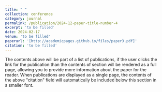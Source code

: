 ```yaml
---
title: " "
collection: conference
category: journal
permalink: /publication/2024-12-paper-title-number-4
excerpt: 'to be filled'
date: 2024-02-17
venue: 'to be filled'
paperurl: '[http://academicpages.github.io/files/paper3.pdf]'
citation: 'to be filled'
---
```


The contents above will be part of a list of publications, if the user clicks the link for the publication than the contents of section will be rendered as a full page, allowing you to provide more information about the paper for the reader. When publications are displayed as a single page, the contents of the above "citation" field will automatically be included below this section in a smaller font.
